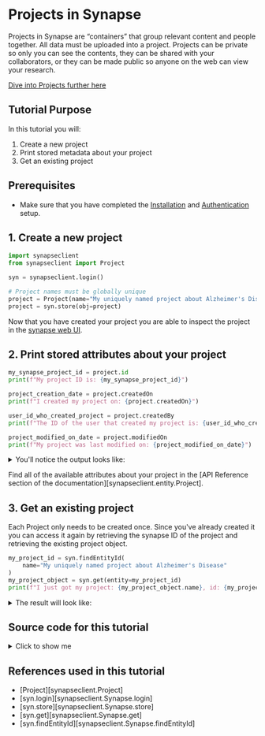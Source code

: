 # Projects in Synapse
Projects in Synapse are “containers” that group relevant content and people together. All data must be uploaded into a project. Projects can be private so only you can see the contents, they can be shared with your collaborators, or they can be made public so anyone on the web can view your research.

[Dive into Projects further here](../../explanations/domain_models_of_synapse.md#projects)

## Tutorial Purpose
In this tutorial you will:

1. Create a new project
1. Print stored metadata about your project
1. Get an existing project

## Prerequisites
* Make sure that you have completed the
[Installation](../installation.md) and [Authentication](../authentication.md) setup.

## 1. Create a new project

```python
import synapseclient
from synapseclient import Project

syn = synapseclient.login()

# Project names must be globally unique
project = Project(name="My uniquely named project about Alzheimer's Disease")
project = syn.store(obj=project)
```

Now that you have created your project you are able to inspect the project in the [synapse web UI](https://www.synapse.org/#!Profile:v/projects/created_by_me).



## 2. Print stored attributes about your project
```python
my_synapse_project_id = project.id
print(f"My project ID is: {my_synapse_project_id}")

project_creation_date = project.createdOn
print(f"I created my project on: {project.createdOn}")

user_id_who_created_project = project.createdBy
print(f"The ID of the user that created my project is: {user_id_who_created_project}")

project_modified_on_date = project.modifiedOn
print(f"My project was last modified on: {project_modified_on_date}")
```
<details class="example">
  <summary>You'll notice the output looks like:</summary>

```
My project ID is: syn12345678
I created my project on: 2000-01-01T12:00:00.001Z
The ID of the user that created my project is: 1234567
My project was last modified on: 2000-01-01T12:00:00.001Z
```
</details>


Find all of the available attributes about your project in the
[API Reference section of the documentation][synapseclient.entity.Project].


## 3. Get an existing project
Each Project only needs to be created once. Since you've already created it you can
access it again by retrieving the synapse ID of the project and retrieving
the existing project object.
```python
my_project_id = syn.findEntityId(
    name="My uniquely named project about Alzheimer's Disease"
)
my_project_object = syn.get(entity=my_project_id)
print(f"I just got my project: {my_project_object.name}, id: {my_project_id}")
```

<details class="example">
  <summary>The result will look like:</summary>

```
I just got my project: My uniquely named project about Alzheimer's Disease, id: syn12345678
```
</details>

## Source code for this tutorial

<details class="quote">
  <summary>Click to show me</summary>

```python
{!docs/tutorials/python/tutorial_scripts/project.py!}
```
</details>

## References used in this tutorial

- [Project][synapseclient.Project]
- [syn.login][synapseclient.Synapse.login]
- [syn.store][synapseclient.Synapse.store]
- [syn.get][synapseclient.Synapse.get]
- [syn.findEntityId][synapseclient.Synapse.findEntityId]
